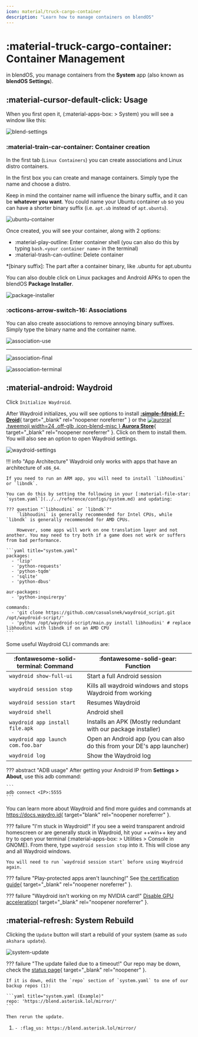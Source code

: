 ```yaml
---
icon: material/truck-cargo-container
description: "Learn how to manage containers on blendOS"
---
```


# :material-truck-cargo-container: Container Management

in blendOS, you manage containers from the **System** app (also known as **blendOS Settings**).

## :material-cursor-default-click: Usage

When you first open it, (:material-apps-box: > System) you will see a window like this:

![blend-settings](../../assets/img/blend-settings.png)

### :material-train-car-container: Container creation

In the first tab (`Linux Containers`) you can create associations and Linux distro containers.

In the first box you can create and manage containers. Simply type the name and choose a distro.

Keep in mind the container name will influence the binary suffix, and it can be **whatever you want**. You could name your Ubuntu container `ub` so you can have a shorter binary suffix (i.e. `apt.ub` instead of `apt.ubuntu`).

![ubuntu-container](../../assets/img/ubuntu-container.png)

Once created, you will see your container, along with 2 options:

- :material-play-outline: Enter container shell (you can also do this by typing `bash.<your container name>` in the terminal)
- :material-trash-can-outline: Delete container

*[binary suffix]: The part after a container binary, like .ubuntu for apt.ubuntu

You can also double click on Linux packages and Android APKs to open the blendOS **Package Installer**.

![package-installer](../../assets/img/package-installer.png)

### :octicons-arrow-switch-16: Associations

You can also create associations to remove annoying binary suffixes. Simply type the binary name and the container name.

![association-use](../../assets/img/association_use.png)

-----

![association-final](../../assets/img/association_final.png)

![association-terminal](../../assets/img/association_terminal.png)

## :material-android: Waydroid

Click `Initialize Waydroid`.

After Waydroid initializes, you will see options to install [**:simple-fdroid: F-Droid**](https://f-droid.org){ target="_blank" rel="noopener noreferrer" } or the [![aurora](../../assets/img/aurora.png){ .tweemoji width=24 .off-glb .icon-blend-misc } **Aurora Store**](https://www.auroraoss.com/){ target="_blank" rel="noopener noreferrer" }. Click on them to install them. You will also see an option to open Waydroid settings.

![waydroid-settings](../../assets/img/waydroid-settings.png)

!!! info "App Architecture"
    Waydroid only works with apps that have an architecture of `x86_64`.

    If you need to run an ARM app, you will need to install `libhoudini` or `libndk`.

    You can do this by setting the following in your [:material-file-star: `system.yaml`](../../reference/configs/system.md) and updating:
    
    ??? question "`libhoudini` or `libndk`?"
        `libhoudini` is generally recommended for Intel CPUs, while `libndk` is generally recommended for AMD CPUs.

        However, some apps will work on one translation layer and not another. You may need to try both if a game does not work or suffers from bad performance.

    ```yaml title="system.yaml"
    packages:
      - 'lzip'
      - 'python-requests'
      - 'python-tqdm'
      - 'sqlite'
      - 'python-dbus'
    
    aur-packages:
      - 'python-inquirerpy'
    
    commands:
      - 'git clone https://github.com/casualsnek/waydroid_script.git /opt/waydroid-script/'
      - 'python /opt/waydroid-script/main.py install libhoudini' # replace libhoudini with libndk if on an AMD CPU
    ```



Some useful Waydroid CLI commands are:

| :fontawesome-solid-terminal: Command | :fontawesome-solid-gear: Function |
| -------------------- | -------------------------------- |
| `waydroid show-full-ui` | Start a full Android session |
| `waydroid session stop` | Kills all waydroid windows and stops Waydroid from working |
| `waydroid session start` | Resumes Waydroid |
| `waydroid shell` | Android shell |
| `waydroid app install file.apk` | Installs an APK (Mostly redundant with our package installer) |
| `waydroid app launch com.foo.bar` | Open an Android app (you can also do this from your DE's app launcher) |
| `waydroid log` | Show the Waydroid log |

??? abstract "ADB usage"
    After getting your Android IP from **Settings > About**, use this adb command:

    ```
    adb connect <IP>:5555
    ```

You can learn more about Waydroid and find more guides and commands at https://docs.waydro.id{ target="blank" rel="noopener noreferrer" }.

??? failure "I'm stuck in Waydroid!"
    If you see a weird transparent android homescreen or are generally stuck in Waydroid, hit your ++win++ key and try to open your terminal (:material-apps-box: > Utilities > Console in GNOME). From there, type `waydroid session stop` into it. This will close any and all Waydroid windows.

    You will need to run `waydroid session start` before using Waydroid again.

??? failure "Play-protected apps aren't launching!"
    See [the certification guide](https://docs.waydro.id/faq/google-play-certification){ target="_blank" rel="noopener noreferrer" }.

??? failure "Waydroid isn't working on my NVIDIA card!"
    [Disable GPU acceleration](https://docs.waydro.id/faq/get-waydroid-to-work-through-a-vm){ target="_blank" rel="noopener noreferrer" }.

## :material-refresh: System Rebuild

Clicking the `Update` button will start a rebuild of your system (same as `sudo akshara update`).

![system-update](../../assets/img/system-update.png)

<div class="annotate" markdown>

??? failure "The update failed due to a timeout!"
    Our repo may be down, check the [status page](https://status.asterisk.lol/status/blendos){ target="_blank" rel="noopener" }.

    If it is down, edit the `repo` section of `system.yaml` to one of our backup repos (1):

    ```yaml title="system.yaml (Example)"
    repo: 'https://blend.asterisk.lol/mirror/'
    ```

    Then rerun the update.
</div>

1.     - :flag_us: https://blend.asterisk.lol/mirror/
